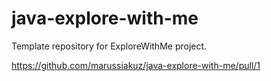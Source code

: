 # java-explore-with-me
Template repository for ExploreWithMe project.

https://github.com/marussiakuz/java-explore-with-me/pull/1
